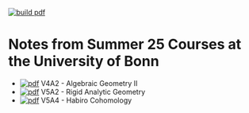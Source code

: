 [![build pdf](https://github.com/wgabrielong/Bonn-Winter-24-25/actions/workflows/pdf.yml/badge.svg)](https://github.com/wgabrielong/Bonn-Summer-25/actions/workflows/pdf.yml)

# Notes from Summer 25 Courses at the University of Bonn
- [![pdf](https://img.shields.io/badge/pdf-Notes-green)](https://github.com/wgabrielong/Bonn-Summer-25/blob/build/V4A2-Algebraic-Geometry-II/Algebraic_Geometry_II_Notes.pdf) V4A2 - Algebraic Geometry II
- [![pdf](https://img.shields.io/badge/pdf-Notes-green)](https://github.com/wgabrielong/Bonn-Summer-25/blob/build/V5A2-Rigid-Analytic-Geometry/Rigid_Analytic_Geometry_Notes.pdf) V5A2 - Rigid Analytic Geometry
- [![pdf](https://img.shields.io/badge/pdf-Notes-green)](https://github.com/wgabrielong/Bonn-Summer-25/blob/build/V5A4-Habiro-Cohomology/Habiro_Cohomology_Notes.pdf) V5A4 - Habiro Cohomology
